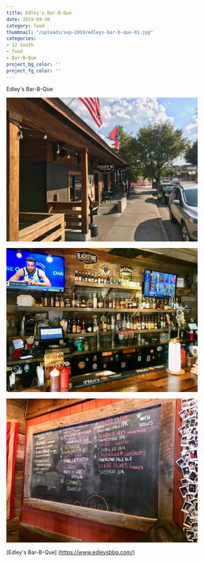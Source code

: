 ```yaml
---
title: Edley's Bar-B-Que
date: 2019-09-30
category: food
thumbnail: "/uploads/sep-2019/edleys-bar-b-que-01.jpg"
categories:
- 12 South
- food
- Bar-B-Que
project_bg_color: ''
project_fg_color: ''
---
```


Edley's Bar-B-Que   

![Edley's Bar-B-Que](/uploads/sep-2019/edleys-bar-b-que-01.jpg)

![Edley's Bar-B-Que](/uploads/sep-2019/edleys-bar-b-que-02.jpg)

![Edley's Bar-B-Que](/uploads/sep-2019/edleys-bar-b-que-03.jpg)

[Edley's Bar-B-Que] (https://www.edleysbbq.com/)


